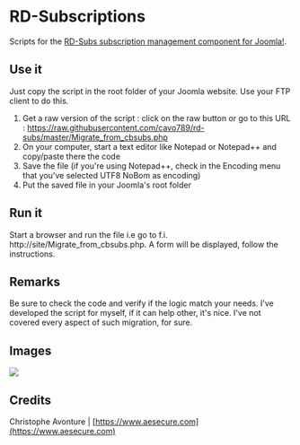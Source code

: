 # RD-Subscriptions

Scripts for the [RD-Subs subscription management component for Joomla!](https://rd-media.org/joomla-subscriptions-management.html).

## Use it

Just copy the script  in the root folder of your Joomla website.  Use your FTP client to do this.

1. Get a raw version of the script : click on the raw button or go to this URL : https://raw.githubusercontent.com/cavo789/rd-subs/master/Migrate_from_cbsubs.php
2. On your computer, start a text editor like Notepad or Notepad++ and copy/paste there the code
3. Save the file (if you're using Notepad++, check in the Encoding menu that you've selected UTF8 NoBom as encoding)
4. Put the saved file in your Joomla's root folder

## Run it
Start a browser and run the file i.e go to f.i. http://site/Migrate_from_cbsubs.php.   A form will be displayed, follow the instructions.

## Remarks
Be sure to check the code and verify if the logic match your needs.  I've developed the script for myself, if it can help other, it's nice. I've not covered every aspect of such migration, for sure.

## Images 
<img src="https://github.com/cavo789/rd-subs/blob/master/images/result.png" />

## Credits

Christophe Avonture | [https://www.aesecure.com](https://www.aesecure.com)
